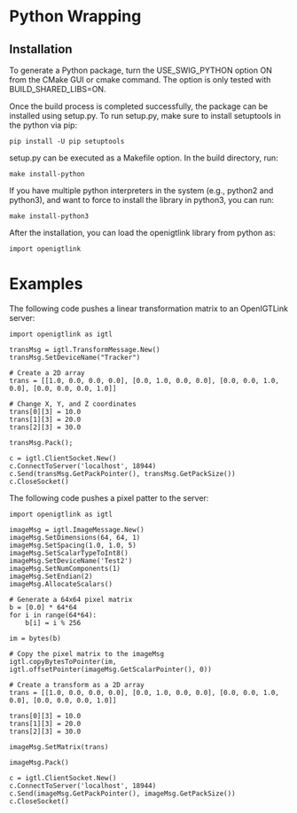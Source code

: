 Python Wrapping
===============

Installation
------------

To generate a Python package, turn the USE_SWIG_PYTHON option ON from the CMake
GUI or cmake command. The option is only tested with BUILD_SHARED_LIBS=ON.

Once the build process is completed successfully, the package can be installed
using setup.py. To run setup.py, make sure to install setuptools in the python
via pip: 

~~~~
pip install -U pip setuptools
~~~~

setup.py can be executed as a Makefile option. In the build directory, run:

~~~~
make install-python
~~~~

If you have multiple python interpreters in the system (e.g., python2 and python3),
and want to force to install the library in python3, you can run:

~~~~
make install-python3
~~~~

After the installation, you can load the openigtlink library from python as:

~~~~
import openigtlink
~~~~


Examples
========

The following code pushes a linear transformation matrix to an OpenIGTLink server:

~~~~
import openigtlink as igtl

transMsg = igtl.TransformMessage.New()
transMsg.SetDeviceName("Tracker")

# Create a 2D array
trans = [[1.0, 0.0, 0.0, 0.0], [0.0, 1.0, 0.0, 0.0], [0.0, 0.0, 1.0, 0.0], [0.0, 0.0, 0.0, 1.0]]

# Change X, Y, and Z coordinates
trans[0][3] = 10.0
trans[1][3] = 20.0
trans[2][3] = 30.0

transMsg.Pack();

c = igtl.ClientSocket.New()
c.ConnectToServer('localhost', 18944)
c.Send(transMsg.GetPackPointer(), transMsg.GetPackSize())
c.CloseSocket()
~~~~

The following code pushes a pixel patter to the server:

~~~~
import openigtlink as igtl

imageMsg = igtl.ImageMessage.New()
imageMsg.SetDimensions(64, 64, 1)
imageMsg.SetSpacing(1.0, 1.0, 5)
imageMsg.SetScalarTypeToInt8()
imageMsg.SetDeviceName('Test2')
imageMsg.SetNumComponents(1)
imageMsg.SetEndian(2)
imageMsg.AllocateScalars()

# Generate a 64x64 pixel matrix
b = [0.0] * 64*64
for i in range(64*64):
    b[i] = i % 256

im = bytes(b)

# Copy the pixel matrix to the imageMsg
igtl.copyBytesToPointer(im, igtl.offsetPointer(imageMsg.GetScalarPointer(), 0))

# Create a transform as a 2D array
trans = [[1.0, 0.0, 0.0, 0.0], [0.0, 1.0, 0.0, 0.0], [0.0, 0.0, 1.0, 0.0], [0.0, 0.0, 0.0, 1.0]]

trans[0][3] = 10.0
trans[1][3] = 20.0
trans[2][3] = 30.0

imageMsg.SetMatrix(trans)

imageMsg.Pack()

c = igtl.ClientSocket.New()
c.ConnectToServer('localhost', 18944)
c.Send(imageMsg.GetPackPointer(), imageMsg.GetPackSize())
c.CloseSocket()
~~~~


